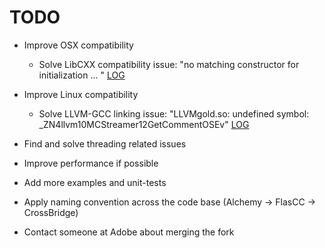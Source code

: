 TODO
====

* Improve OSX compatibility
  * Solve LibCXX compatibility issue: "no matching constructor for initialization ... " [LOG](https://s3.amazonaws.com/archive.travis-ci.org/jobs/24856999/log.txt) 

* Improve Linux compatibility
  * Solve LLVM-GCC linking issue: "LLVMgold.so: undefined symbol: _ZN4llvm10MCStreamer12GetCommentOSEv" [LOG](https://s3.amazonaws.com/archive.travis-ci.org/jobs/24382789/log.txt)

* Find and solve threading related issues

* Improve performance if possible

* Add more examples and unit-tests

* Apply naming convention across the code base (Alchemy -> FlasCC -> CrossBridge)

* Contact someone at Adobe about merging the fork